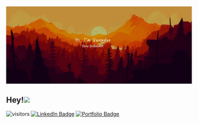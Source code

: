 ![Varinder's GitHub Banner](./assets/GithubHeader.jpg)
## Hey!<img src="https://media.giphy.com/media/hvRJCLFzcasrR4ia7z/giphy.gif" width="3%">
![visitors](https://visitor-badge.laobi.icu/badge?page_id=Varinder-KM.Varinder-KM)
[![LinkedIn Badge](https://img.shields.io/badge/LinkedIn-Profile-informational?style=flat&logo=linkedin&logoColor=white&color=0D76A8)](https://www.linkedin.com/in/varinder-kumar-6b2193230)
[![Portfolio Badge](https://img.shields.io/badge/Personal%20Website-Link-success?style=flat&logo=website&logoColor=white&color=2bbc8a)](https://varinder-km.github.io/Varinder/)
